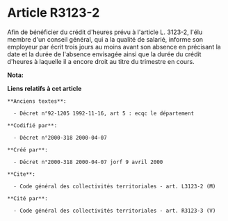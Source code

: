 # Article R3123-2

Afin de bénéficier du crédit d'heures prévu à l'article L. 3123-2, l'élu membre d'un conseil général, qui a la qualité de
salarié, informe son employeur par écrit trois jours au moins avant son absence en précisant la date et la durée de l'absence
envisagée ainsi que la durée du crédit d'heures à laquelle il a encore droit au titre du trimestre en cours.

**Nota:**



**Liens relatifs à cet article**

	**Anciens textes**:

	  - Décret n°92-1205 1992-11-16, art 5 : ecqc le département

	**Codifié par**:

	  - Décret n°2000-318 2000-04-07

	**Créé par**:

	  - Décret n°2000-318 2000-04-07 jorf 9 avril 2000

	**Cite**:

	  - Code général des collectivités territoriales - art. L3123-2 (M)

	**Cité par**:

	  - Code général des collectivités territoriales - art. R3123-3 (V)
